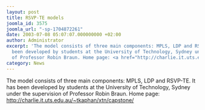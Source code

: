 ```yaml
---
layout: post
title: RSVP-TE models
joomla_id: 3575
joomla_url: "-sp-1704872261"
date: 2003-07-08 05:07:07.000000000 +02:00
author: Administrator
excerpt: 'The model consists of three main components: MPLS, LDP and RSVP-TE. It has
  been developed by students at the University of Technology, Sydney under the supervision
  of Professor Robin Braun. Home page: <a href="http://charlie.it.uts.edu.au/~tkaphan/xtn/capstone/">http://charlie.it.uts.edu.au/~tkaphan/xtn/capstone/</a>'
category: News
---
```

The model consists of three main components: MPLS, LDP and RSVP-TE. It has been developed by students at the University of Technology, Sydney under the supervision of Professor Robin Braun. Home page: <a href="http://charlie.it.uts.edu.au/~tkaphan/xtn/capstone/">http://charlie.it.uts.edu.au/~tkaphan/xtn/capstone/</a> 
